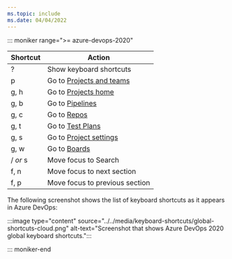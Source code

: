 ```yaml
---
ms.topic: include
ms.date: 04/04/2022
---
```


<a id="global-shortcuts"></a>

::: moniker range=">= azure-devops-2020"

|Shortcut|Action|
|--------|------|
|?|Show keyboard shortcuts|
|p|Go to [Projects and teams](../../project/navigation/go-to-project-repo.md)|
|g, h|Go to [Projects home](../../project/navigation/go-to-project-repo.md)|
|g, b|Go to [Pipelines](../../pipelines/get-started/what-is-azure-pipelines.md)|
|g, c|Go to [Repos](../../repos/git/index.yml)|
|g, t|Go to [Test Plans](../../test/index.yml)|
|g, s|Go to [Project settings](../../organizations/settings/about-settings.md)|
|g, w|Go to [Boards](../../boards/get-started/what-is-azure-boards.md)|
|/ *or* s|Move focus to Search|
|f, n|Move focus to next section|
|f, p|Move focus to previous section|

The following screenshot shows the list of keyboard shortcuts as it appears in Azure DevOps:

:::image type="content" source="../../media/keyboard-shortcuts/global-shortcuts-cloud.png" alt-text="Screenshot that shows Azure DevOps 2020 global keyboard shortcuts.":::

::: moniker-end


